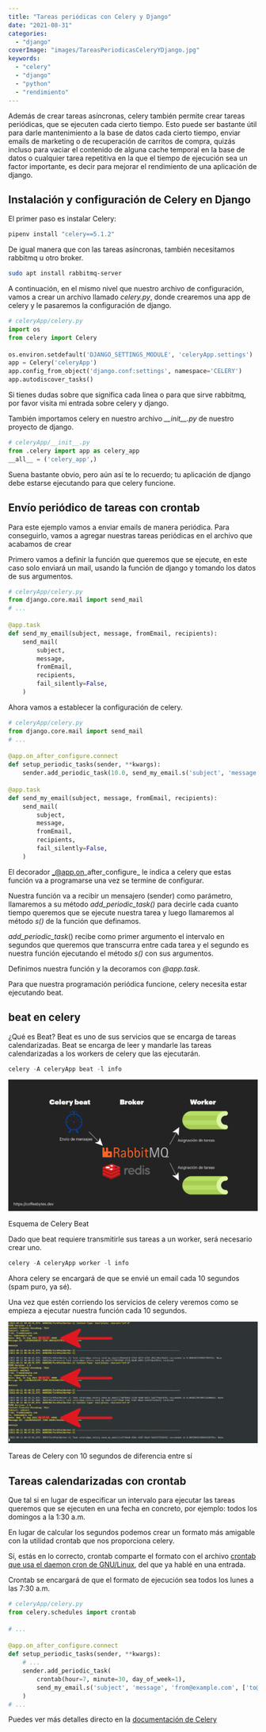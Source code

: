 ```yaml
---
title: "Tareas periódicas con Celery y Django"
date: "2021-08-31"
categories: 
  - "django"
coverImage: "images/TareasPeriodicasCeleryYDjango.jpg"
keywords:
  - "celery"
  - "django"
  - "python"
  - "rendimiento"
---
```


Además de crear tareas asíncronas, celery también permite crear tareas periódicas, que se ejecuten cada cierto tiempo. Esto puede ser bastante útil para darle mantenimiento a la base de datos cada cierto tiempo, enviar emails de marketing o de recuperación de carritos de compra, quizás incluso para vaciar el contenido de alguna cache temporal en la base de datos o cualquier tarea repetitiva en la que el tiempo de ejecución sea un factor importante, es decir para mejorar el rendimiento de una aplicación de django.

## Instalación y configuración de Celery en Django

El primer paso es instalar Celery:

```bash
pipenv install "celery==5.1.2"
```

De igual manera que con las tareas asíncronas, también necesitamos rabbitmq u otro broker.

```bash
sudo apt install rabbitmq-server
```

A continuación, en el mismo nivel que nuestro archivo de configuración, vamos a crear un archivo llamado _celery.py_, donde crearemos una app de celery y le pasaremos la configuración de django.

```python
# celeryApp/celery.py
import os
from celery import Celery

os.environ.setdefault('DJANGO_SETTINGS_MODULE', 'celeryApp.settings')
app = Celery('celeryApp')
app.config_from_object('django.conf:settings', namespace='CELERY')
app.autodiscover_tasks()
```

Si tienes dudas sobre que significa cada linea o para que sirve rabbitmq, por favor visita mi entrada sobre celery y django.

También importamos celery en nuestro archivo _\_\_init\_\_.py_ de nuestro proyecto de django.

```python
# celeryApp/__init__.py
from .celery import app as celery_app
__all__ = ('celery_app',)
```

Suena bastante obvio, pero aún así te lo recuerdo; tu aplicación de django debe estarse ejecutando para que celery funcione.

## Envío periódico de tareas con crontab

Para este ejemplo vamos a enviar emails de manera periódica. Para conseguirlo, vamos a agregar nuestras tareas periódicas en el archivo que acabamos de crear

Primero vamos a definir la función que queremos que se ejecute, en este caso solo enviará un mail, usando la función de django y tomando los datos de sus argumentos.

```python
# celeryApp/celery.py
from django.core.mail import send_mail
# ...

@app.task
def send_my_email(subject, message, fromEmail, recipients):
    send_mail(
        subject,
        message,
        fromEmail,
        recipients,
        fail_silently=False,
    )
```

Ahora vamos a establecer la configuración de celery.

```python
# celeryApp/celery.py
from django.core.mail import send_mail
# ...

@app.on_after_configure.connect
def setup_periodic_tasks(sender, **kwargs):
    sender.add_periodic_task(10.0, send_my_email.s('subject', 'message', 'from@example.com', ['to@example.com']), name='Envia email cada 10 segundos')

@app.task
def send_my_email(subject, message, fromEmail, recipients):
    send_mail(
        subject,
        message,
        fromEmail,
        recipients,
        fail_silently=False,
    )
```

El decorador _@app.on\_after\_configure_ le indica a celery que estas función va a programarse una vez se termine de configurar.

Nuestra función va a recibir un mensajero (sender) como parámetro, llamaremos a su método _add\_periodic\_task()_ para decirle cada cuanto tiempo queremos que se ejecute nuestra tarea y luego llamaremos al método _s()_ de la función que definamos.

_add\_periodic\_task_() recibe como primer argumento el intervalo en segundos que queremos que transcurra entre cada tarea y el segundo es nuestra función ejecutando el método _s()_ con sus argumentos.

Definimos nuestra función y la decoramos con _@app.task_.

Para que nuestra programación periódica funcione, celery necesita estar ejecutando beat.

## beat en celery

¿Qué es Beat? Beat es uno de sus servicios que se encarga de tareas calendarizadas. Beat se encarga de leer y mandarle las tareas calendarizadas a los workers de celery que las ejecutarán.

```python
celery -A celeryApp beat -l info
```

![Esquema simplificado del funcionamiento de celery beat](images/CeleryBeatRabbitMQEsquema.png)

Esquema de Celery Beat

Dado que beat requiere transmitirle sus tareas a un worker, será necesario crear uno.

```python
celery -A celeryApp worker -l info
```

Ahora celery se encargará de que se envié un email cada 10 segundos (spam puro, ya sé).

Una vez que estén corriendo los servicios de celery veremos como se empieza a ejecutar nuestra función cada 10 segundos.

![](images/EjecucionDeTareasPeriodicasCeleryBeat.png)

Tareas de Celery con 10 segundos de diferencia entre sí

## Tareas calendarizadas con crontab

Que tal si en lugar de especificar un intervalo para ejecutar las tareas queremos que se ejecuten en una fecha en concreto, por ejemplo: todos los domingos a la 1:30 a.m.

En lugar de calcular los segundos podemos crear un formato más amigable con la utilidad crontab que nos proporciona celery.

Sí, estás en lo correcto, crontab comparte el formato con el archivo [crontab que usa el daemon cron de GNU/Linux](https://coffeebytes.dev/cron-y-crontab-programa-tareas-periodicas/), del que ya hablé en una entrada.

Crontab se encargará de que el formato de ejecución sea todos los lunes a las 7:30 a.m.

```python
# celeryApp/celery.py
from celery.schedules import crontab

# ...

@app.on_after_configure.connect
def setup_periodic_tasks(sender, **kwargs):
    # ...
    sender.add_periodic_task(
        crontab(hour=7, minute=30, day_of_week=1),
        send_my_email.s('subject', 'message', 'from@example.com', ['to@example.com']),
    )
# ... 
```

Puedes ver más detalles directo en la [documentación de Celery](https://docs.celeryproject.org/en/stable/userguide/periodic-tasks.html)
